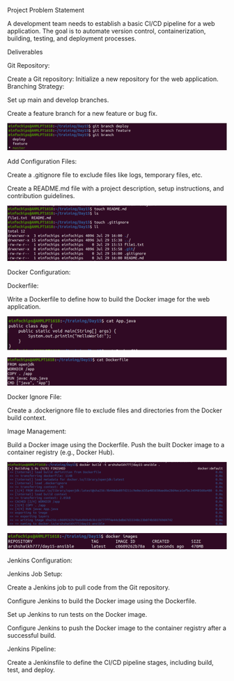 Project Problem Statement

A development team needs to establish a basic CI/CD pipeline for a web application. The goal is to automate version control, containerization, building, testing, and deployment processes.

Deliverables


Git Repository:

Create a Git repository: Initialize a new repository for the web application.
Branching Strategy:

Set up main and develop branches.

Create a feature branch for a new feature or bug fix.

![alt text](<Screenshot from 2024-07-29 17-27-18.png>)

Add Configuration Files:

Create a .gitignore file to exclude files like logs, temporary files, etc.

Create a README.md file with a project description, setup instructions, and contribution guidelines.

![alt text](<Screenshot from 2024-07-29 17-28-25.png>)



Docker Configuration:

Dockerfile:

Write a Dockerfile to define how to build the Docker image for the web application.

![alt text](<Screenshot from 2024-07-29 17-43-23.png>)

![alt text](<Screenshot from 2024-07-29 17-43-30.png>)

Docker Ignore File:

Create a .dockerignore file to exclude files and directories from the Docker build context.

Image Management:

Build a Docker image using the Dockerfile.
Push the built Docker image to a container registry (e.g., Docker Hub).

![alt text](<Screenshot from 2024-07-29 17-44-18.png>)

![alt text](<Screenshot from 2024-07-29 17-44-49.png>)


Jenkins Configuration:

Jenkins Job Setup:

Create a Jenkins job to pull code from the Git repository.

Configure Jenkins to build the Docker image using the Dockerfile.

Set up Jenkins to run tests on the Docker image.

Configure Jenkins to push the Docker image to the container registry after a successful build.

Jenkins Pipeline:

Create a Jenkinsfile to define the CI/CD pipeline stages, including build, test, and deploy.





